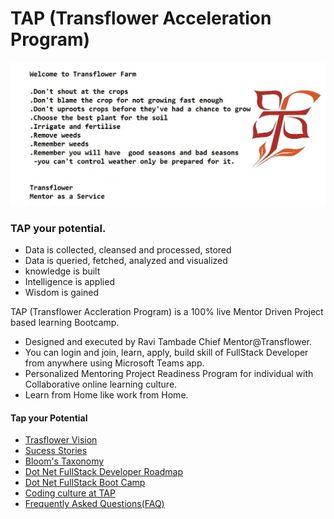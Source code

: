 # TAP (Transflower Acceleration Program)
<img src="https://github.com/RaviTambade/tap/blob/main/images/TransflowerFarm.jpg"/>

### TAP your potential.
- Data is collected, cleansed and processed, stored
- Data is queried, fetched, analyzed and visualized
- knowledge is built
- Intelligence is applied
- Wisdom is gained

TAP (Transflower Accleration Program) is a  100% live Mentor Driven Project based learning Bootcamp.

- Designed and executed by Ravi Tambade Chief Mentor@Transflower. 
- You can login and join, learn, apply, build skill of FullStack Developer from anywhere using Microsoft Teams app.
- Personalized Mentoring Project Readiness Program for individual with Collaborative online learning culture.
- Learn from Home like work from Home.

#### Tap your Potential

- [Trasflower Vision](https://github.com/RaviTambade/tap/blob/main/notes/vision.md)
- [Sucess Stories](https://github.com/RaviTambade/tap/blob/main/notes/successstories.md)
- [Bloom's Taxonomy](https://github.com/RaviTambade/tap/blob/main/notes/bloomsTaxonomyTAP.md)
- [Dot Net FullStack Developer Roadmap](https://github.com/RaviTambade/tap/blob/main/notes/dotnetfullstack.md)
- [Dot Net FullStack Boot Camp](https://github.com/RaviTambade/tap/blob/main/notes/dotnet.md)
- [Coding culture at TAP](https://github.com/RaviTambade/tap/blob/main/notes/codingculture.md)
- [Frequently Asked Questions(FAQ)](https://github.com/RaviTambade/tap/blob/main/notes/FAQ.md)